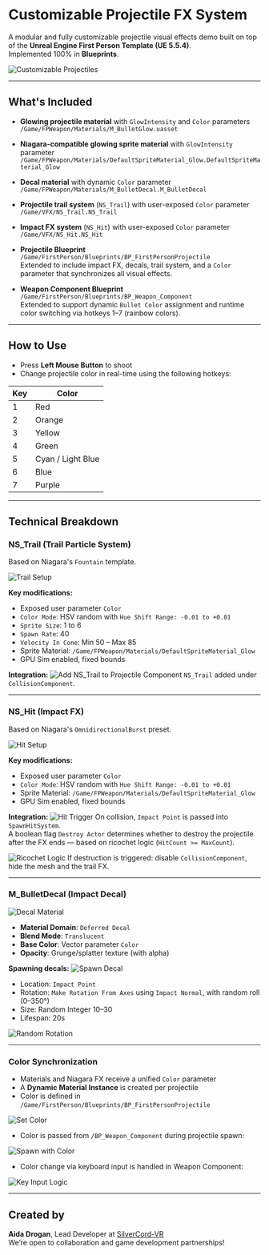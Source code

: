 # Customizable Projectile FX System

A modular and fully customizable projectile visual effects demo built on top of the **Unreal Engine First Person Template (UE 5.5.4)**.  
Implemented 100% in **Blueprints**.

![Customizable Projectiles](images/img_000.jpg)

---

## What's Included

- **Glowing projectile material** with `GlowIntensity` and `Color` parameters  
  `/Game/FPWeapon/Materials/M_BulletGlow.uasset`
  
- **Niagara-compatible glowing sprite material** with `GlowIntensity` parameter  
  `/Game/FPWeapon/Materials/DefaultSpriteMaterial_Glow.DefaultSpriteMaterial_Glow`

- **Decal material** with dynamic `Color` parameter  
  `/Game/FPWeapon/Materials/M_BulletDecal.M_BulletDecal`

- **Projectile trail system** (`NS_Trail`) with user-exposed `Color` parameter  
  `/Game/VFX/NS_Trail.NS_Trail`

- **Impact FX system** (`NS_Hit`) with user-exposed `Color` parameter  
  `/Game/VFX/NS_Hit.NS_Hit`

- **Projectile Blueprint**  
  `/Game/FirstPerson/Blueprints/BP_FirstPersonProjectile`  
  Extended to include impact FX, decals, trail system, and a `Color` parameter that synchronizes all visual effects.

- **Weapon Component Blueprint**  
  `/Game/FirstPerson/Blueprints/BP_Weapon_Component`  
  Extended to support dynamic `Bullet Color` assignment and runtime color switching via hotkeys 1–7 (rainbow colors).

---

## How to Use

- Press **Left Mouse Button** to shoot
- Change projectile color in real-time using the following hotkeys:

| Key | Color       |
|-----|-------------|
| 1   | Red         |
| 2   | Orange      |
| 3   | Yellow      |
| 4   | Green       |
| 5   | Cyan / Light Blue |
| 6   | Blue        |
| 7   | Purple      |

---

## Technical Breakdown

### NS_Trail (Trail Particle System)

Based on Niagara's `Fountain` template.  

![Trail Setup](images/img_001.jpg)

**Key modifications:**
- Exposed user parameter `Color`
- `Color Mode`: HSV random with `Hue Shift Range: -0.01 to +0.01`
- `Sprite Size`: 1 to 6
- `Spawn Rate`: 40
- `Velocity In Cone`: Min 50 – Max 85
- Sprite Material: `/Game/FPWeapon/Materials/DefaultSpriteMaterial_Glow`
- GPU Sim enabled, fixed bounds

**Integration:**
![Add NS_Trail to Projectile](images/img_002.jpg)
Component `NS_Trail` added under `CollisionComponent`.

---

### NS_Hit (Impact FX)

Based on Niagara's `OmnidirectionalBurst` preset.  

![Hit Setup](images/img_003.jpg)

**Key modifications:**
- Exposed user parameter `Color`
- `Color Mode`: HSV random with `Hue Shift Range: -0.01 to +0.01`
- Sprite Material: `/Game/FPWeapon/Materials/DefaultSpriteMaterial_Glow`
- GPU Sim enabled, fixed bounds

**Integration:**
![Hit Trigger](images/img_004.jpg)
On collision, `Impact Point` is passed into `SpawnHitSystem`.  
A boolean flag `Destroy Actor` determines whether to destroy the projectile after the FX ends — based on ricochet logic (`HitCount >= MaxCount`).

![Ricochet Logic](images/img_005.jpg)
If destruction is triggered: disable `CollisionComponent`, hide the mesh and the trail FX.

---

### M_BulletDecal (Impact Decal)

![Decal Material](images/img_006.jpg)

- **Material Domain**: `Deferred Decal`
- **Blend Mode**: `Translucent`
- **Base Color**: Vector parameter `Color`
- **Opacity**: Grunge/splatter texture (with alpha)

**Spawning decals:**
![Spawn Decal](images/img_007.jpg)

- Location: `Impact Point`
- Rotation: `Make Rotation From Axes` using `Impact Normal`, with random roll (0–350°)
- Size: Random Integer 10–30
- Lifespan: 20s  

![Random Rotation](images/img_008.jpg)

---

### Color Synchronization

- Materials and Niagara FX receive a unified `Color` parameter
- A **Dynamic Material Instance** is created per projectile
- Color is defined in `/Game/FirstPerson/Blueprints/BP_FirstPersonProjectile`

![Set Color](images/img_009.jpg)

- Color is passed from `/BP_Weapon_Component` during projectile spawn:

![Spawn with Color](images/img_010.jpg)

- Color change via keyboard input is handled in Weapon Component:

![Key Input Logic](images/img_011.jpg)

---

## Created by

**Aida Drogan**, Lead Developer at [SilverCord-VR](https://silvercord-vr.com/)    
We’re open to collaboration and game development partnerships!